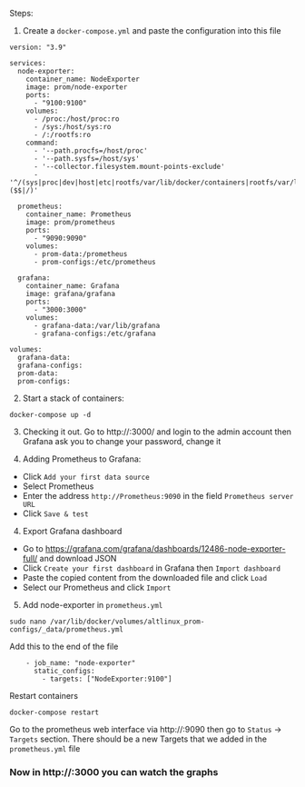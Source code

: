 Steps:

1. Create a `docker-compose.yml` and paste the configuration into this file
```
version: "3.9"

services:
  node-exporter:
    container_name: NodeExporter
    image: prom/node-exporter
    ports:
      - "9100:9100"
    volumes:
      - /proc:/host/proc:ro
      - /sys:/host/sys:ro
      - /:/rootfs:ro
    command:
      - '--path.procfs=/host/proc'
      - '--path.sysfs=/host/sys'
      - '--collector.filesystem.mount-points-exclude'
      - '^/(sys|proc|dev|host|etc|rootfs/var/lib/docker/containers|rootfs/var/lib/docker/overlay2|rootfs/run/docker/netns|rootfs/var/lib/docker/aufs)($$|/)'

  prometheus:
    container_name: Prometheus
    image: prom/prometheus
    ports:
      - "9090:9090"
    volumes:
      - prom-data:/prometheus
      - prom-configs:/etc/prometheus

  grafana:
    container_name: Grafana
    image: grafana/grafana
    ports:
      - "3000:3000"
    volumes:
      - grafana-data:/var/lib/grafana
      - grafana-configs:/etc/grafana

volumes:
  grafana-data:
  grafana-configs:
  prom-data:
  prom-configs:
```

2. Start a stack of containers:
```
docker-compose up -d
```

3. Checking it out. Go to http://<server-ip>:3000/ and login to the admin account then Grafana ask you to change your password, change it

3. Adding Prometheus to Grafana:
- Click `Add your first data source`
- Select Prometheus
- Enter the address `http://Prometheus:9090` in the field `Prometheus server URL`
- Click `Save & test`

4. Export Grafana dashboard
- Go to https://grafana.com/grafana/dashboards/12486-node-exporter-full/ and download JSON
- Click `Create your first dashboard` in Grafana then `Import dashboard`
- Paste the copied content from the downloaded file and click `Load`
- Select our Prometheus and click `Import`

5. Add node-exporter in `prometheus.yml`
```
sudo nano /var/lib/docker/volumes/altlinux_prom-configs/_data/prometheus.yml
```

Add this to the end of the file

```
    - job_name: "node-exporter"
      static_configs:
        - targets: ["NodeExporter:9100"]
```

Restart containers
```
docker-compose restart
```

Go to the prometheus web interface via http://<server-ip>:9090 then go to `Status` -> `Targets` section. There should be a new Targets that we added in the `prometheus.yml` file

### Now in http://<server-ip>:3000 you can watch the graphs
